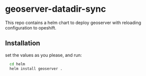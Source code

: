 # geoserver-datadir-sync
This repo contains a helm chart to deploy geoserver with reloading configuration to opeshift.

 

## Installation 

set the values as you please, and run:
```bash 
  cd helm
  helm install geoserver .
```
    